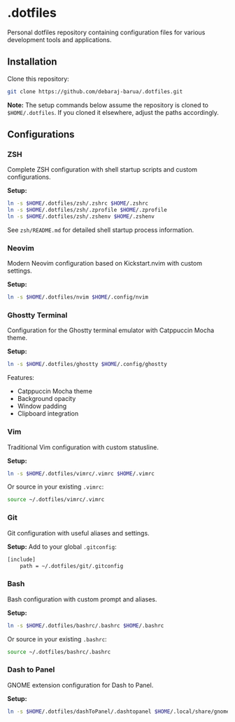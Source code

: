 # .dotfiles

Personal dotfiles repository containing configuration files for various development tools and applications.

## Installation

Clone this repository:

```sh
git clone https://github.com/debaraj-barua/.dotfiles.git
```

**Note:** The setup commands below assume the repository is cloned to `$HOME/.dotfiles`. If you cloned it elsewhere, adjust the paths accordingly.

## Configurations

### ZSH

Complete ZSH configuration with shell startup scripts and custom configurations.

**Setup:**

```sh
ln -s $HOME/.dotfiles/zsh/.zshrc $HOME/.zshrc
ln -s $HOME/.dotfiles/zsh/.zprofile $HOME/.zprofile
ln -s $HOME/.dotfiles/zsh/.zshenv $HOME/.zshenv
```

See `zsh/README.md` for detailed shell startup process information.

### Neovim

Modern Neovim configuration based on Kickstart.nvim with custom settings.

**Setup:**

```sh
ln -s $HOME/.dotfiles/nvim $HOME/.config/nvim
```

### Ghostty Terminal

Configuration for the Ghostty terminal emulator with Catppuccin Mocha theme.

**Setup:**

```sh
ln -s $HOME/.dotfiles/ghostty $HOME/.config/ghostty
```

Features:

- Catppuccin Mocha theme
- Background opacity
- Window padding
- Clipboard integration

### Vim

Traditional Vim configuration with custom statusline.

**Setup:**

```sh
ln -s $HOME/.dotfiles/vimrc/.vimrc $HOME/.vimrc
```

Or source in your existing `.vimrc`:

```sh
source ~/.dotfiles/vimrc/.vimrc
```

### Git

Git configuration with useful aliases and settings.

**Setup:**
Add to your global `.gitconfig`:

```sh
[include]
    path = ~/.dotfiles/git/.gitconfig
```

### Bash

Bash configuration with custom prompt and aliases.

**Setup:**

```sh
ln -s $HOME/.dotfiles/bashrc/.bashrc $HOME/.bashrc
```

Or source in your existing `.bashrc`:

```sh
source ~/.dotfiles/bashrc/.bashrc
```

### Dash to Panel

GNOME extension configuration for Dash to Panel.

**Setup:**

```sh
ln -s $HOME/.dotfiles/dashToPanel/.dashtopanel $HOME/.local/share/gnome-shell/extensions/dash-to-panel@jderose9.github.com/.dashtopanel
```
